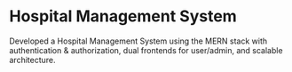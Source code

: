 <h1>Hospital Management System</h1>
<p>Developed a Hospital Management System using the MERN stack with authentication & authorization, dual frontends for user/admin, and scalable architecture.</p>
